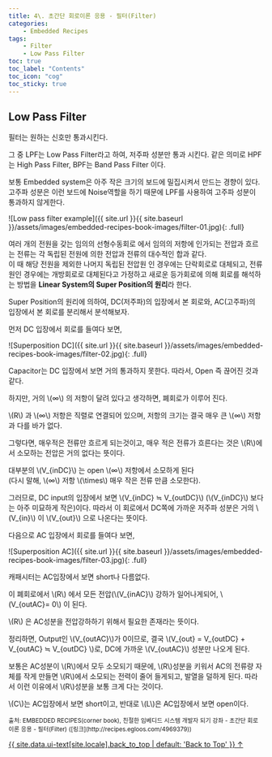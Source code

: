 ```yaml
---
title: 4\. 초간단 회로이론 응용 - 필터(Filter)
categories:
    - Embedded Recipes
tags:
    - Filter
    - Low Pass Filter
toc: true 
toc_label: "Contents" 
toc_icon: "cog"
toc_sticky: true
---
```

## Low Pass Filter
필터는 원하는 신호만 통과시킨다.  

그 중 LPF는 Low Pass Filter라고 하여, 저주파 성분만 통과 시킨다. 같은 의미로 HPF는 High Pass Filter, BPF는 Band Pass Filter 이다.  

보통 Embedded system은 아주 작은 크기의 보드에 밀집시켜서 만드는 경향이 있다. 고주파 성분은 이런 보드에 Noise역할을 하기 때문에 LPF를 사용하여 고주파 성분이 통과하지 않게한다.  

![Low pass filter example]({{ site.url }}{{ site.baseurl }}/assets/images/embedded-recipes-book-images/filter-01.jpg){: .full}  

여러 개의 전원을 갖는 임의의 선형수동회로 에서 임의의 저항에 인가되는 전압과 흐르는 전류는 각 독립된 전원에 의한 전압과 전류의 대수적인 합과 같다.  
이 때 해당 전원을 제외한 나머지 독립된 전압원 인 경우에는 단락회로로 대체되고, 전류원인 경우에는 개방회로로 대체된다고 가정하고 새로운 등가회로에 의해 회로를 해석하는 방법을 **Linear System의 Super Position의 원리**라 한다.  

Super Position의 원리에 의하여, DC(저주파)의 입장에서 본 회로와, AC(고주파)의 입장에서 본 회로를 분리해서 분석해보자.  

먼저 DC 입장에서 회로를 들여다 보면, 

![Superposition DC]({{ site.url }}{{ site.baseurl }}/assets/images/embedded-recipes-book-images/filter-02.jpg){: .full}  

Capacitor는 DC 입장에서 보면 거의 통과하지 못한다. 따라서, Open 즉 끊어진 것과 같다.  

하지만, 거의 \\(∞\\) 의 저항이 달려 있다고 생각하면, 폐회로가 이루어 진다.  

\\(R\\) 과 \\(∞\\) 저항은 직렬로 연결되어 있으며, 저항의 크기는 결국 매우 큰 \\(∞\\) 저항과 다를 바가 없다.  

그렇다면, 매우적은 전류만 흐르게 되는것이고, 매우 적은 전류가 흐른다는 것은 \\(R\\)에서 소모하는 전압은 거의 없다는 뜻이다.  

대부분의 \\(V_{inDC}\\) 는 open \\(∞\\) 저항에서 소모하게 된다  
(다시 말해, \\(∞\\) 저항 \\(\times\\) 매우 작은 전류 만큼 소모한다).  

그러므로, DC input의 입장에서 보면 \\(V_{inDC} ≒ V_{outDC}\\) (\\(V_{inDC}\\) 보다는 아주 미묘하게 작은)이다. 따라서 이 회로에서 DC쪽에 가까운 저주파 성분은 거의 \\(V_{in}\\) 이 \\(V_{out}\\) 으로 나온다는 뜻이다.  

다음으로 AC 입장에서 회로를 들여다 보면, 

![Superposition AC]({{ site.url }}{{ site.baseurl }}/assets/images/embedded-recipes-book-images/filter-03.jpg){: .full}  

캐패시터는 AC입장에서 보면 short나 다름없다.  

이 폐회로에서 \\(R\\) 에서 모든 전압(\\(V_{inAC}\\) 강하가 일어나게되어, \\(V_{outAC}= 0\\) 이 된다.  

\\(R\\) 은 AC성분을 전압강하하기 위해서 필요한 존재라는 뜻이다.  

정리하면, Output인 \\(V_{outAC}\\)가 0이므로, 결국 \\(V_{out} = V_{outDC} + V_{outAC} ≒ V_{outDC} \\)로, DC에 가까운 \\(V_{outAC}\\) 성분만 나오게 된다.  

보통은 AC성분이 \\(R\\)에서 모두 소모되기 때문에, \\(R\\)성분을 키워서 AC의 전류량 자체를 작게 만들면 \\(R\\)에서 소모되는 전력이 줄어 들게되고, 발열을 덜하게 된다. 따라서 이런 이유에서 \\(R\\)성분을 보통 크게 다는 것이다.  

\\(C\\)는 AC입장에서 보면 short이고, 반대로 \\(L\\)은 AC입장에서 보면 open이다.

<sub>
출처: EMBEDDED RECIPES(corner book),  
친절한 임베디드 시스템 개발자 되기 강좌 - 초간단 회로이론 응용 - 필터(Filter) ([링크](http://recipes.egloos.com/4969379))
</sub>

<a href="#page-title" class="back-to-top">{{ site.data.ui-text[site.locale].back_to_top | default: 'Back to Top' }} &uarr;</a>
